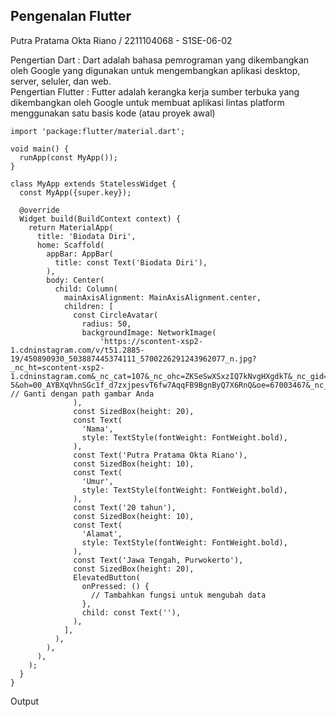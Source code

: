 ## Pengenalan Flutter 
Putra Pratama Okta Riano / 2211104068 - S1SE-06-02 

Pengertian Dart : Dart adalah bahasa pemrograman yang dikembangkan oleh Google yang digunakan untuk mengembangkan aplikasi desktop, server, seluler, dan web. <br>
Pengertian Flutter : Futter adalah kerangka kerja sumber terbuka yang dikembangkan oleh Google untuk membuat aplikasi lintas platform menggunakan satu basis kode (atau proyek awal) <br>

```
import 'package:flutter/material.dart';

void main() {
  runApp(const MyApp());
}

class MyApp extends StatelessWidget {
  const MyApp({super.key});

  @override
  Widget build(BuildContext context) {
    return MaterialApp(
      title: 'Biodata Diri',
      home: Scaffold(
        appBar: AppBar(
          title: const Text('Biodata Diri'),
        ),
        body: Center(
          child: Column(
            mainAxisAlignment: MainAxisAlignment.center,
            children: [
              const CircleAvatar(
                radius: 50,
                backgroundImage: NetworkImage(
                    'https://scontent-xsp2-1.cdninstagram.com/v/t51.2885-19/450890930_503887445374111_5700226291243962077_n.jpg?_nc_ht=scontent-xsp2-1.cdninstagram.com&_nc_cat=107&_nc_ohc=ZKSeSwXSxzIQ7kNvgHXgdkT&_nc_gid=68fe1908bcb548acaef148477e300b03&edm=AP4sbd4BAAAA&ccb=7-5&oh=00_AYBXqVhnSGc1f_d7zxjpesvT6fw7AqqFB9BgnByQ7X6RnQ&oe=67003467&_nc_sid=7a9f4b'), // Ganti dengan path gambar Anda
              ),
              const SizedBox(height: 20),
              const Text(
                'Nama',
                style: TextStyle(fontWeight: FontWeight.bold),
              ),
              const Text('Putra Pratama Okta Riano'),
              const SizedBox(height: 10),
              const Text(
                'Umur',
                style: TextStyle(fontWeight: FontWeight.bold),
              ),
              const Text('20 tahun'),
              const SizedBox(height: 10),
              const Text(
                'Alamat',
                style: TextStyle(fontWeight: FontWeight.bold),
              ),
              const Text('Jawa Tengah, Purwokerto'),
              const SizedBox(height: 20),
              ElevatedButton(
                onPressed: () {
                  // Tambahkan fungsi untuk mengubah data
                },
                child: const Text(''),
              ),
            ],
          ),
        ),
      ),
    );
  }
}
```

Output

